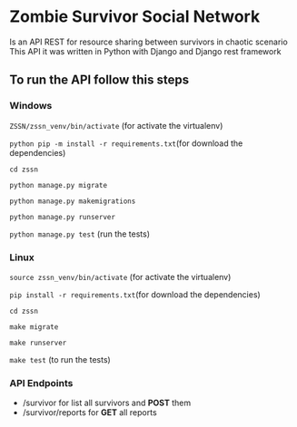 ﻿ # Zombie Survivor Social Network
  Is an API REST for resource sharing between survivors in chaotic scenario
  This API it was written in Python with Django and Django rest framework
  ## To run the API follow this steps
  ### Windows
  `ZSSN/zssn_venv/bin/activate` (for activate the virtualenv)

  `python pip -m install -r requirements.txt`(for download the dependencies)

  `cd zssn`

  `python manage.py migrate`
  
  `python manage.py makemigrations`

  `python manage.py runserver` 
	
  `python manage.py test` (run the tests)

  ### Linux
  `source zssn_venv/bin/activate` (for activate the virtualenv)

  `pip install -r requirements.txt`(for download the dependencies)

  `cd zssn`

  `make migrate`
  
  `make runserver`
  
  `make test` (to run the tests)

### API Endpoints

 - /survivor for list all survivors and **POST** them
 - /survivor/reports for **GET** all reports


   
   
   
   
   
   

   

